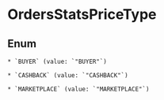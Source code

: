 
# OrdersStatsPriceType

## Enum


    * `BUYER` (value: `"BUYER"`)

    * `CASHBACK` (value: `"CASHBACK"`)

    * `MARKETPLACE` (value: `"MARKETPLACE"`)



